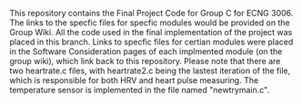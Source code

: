This repository contains the Final Project Code for Group C for ECNG 3006.  The links to the specfic files for specfic modules would be provided on the Group Wiki. 
All the code used in the final implementation of the project was placed in this branch. Links to specfic files for certian modules were placed in the Software Consideration pages of each implmented module (on the group wiki), which link back to this repository. 
Please note that there are two heartrate.c files, with heartrate2.c being the lastest iteration of the file, which is responsible for both HRV and heart pulse measuring. The temperature sensor is implemented in the file named "newtrymain.c". 
